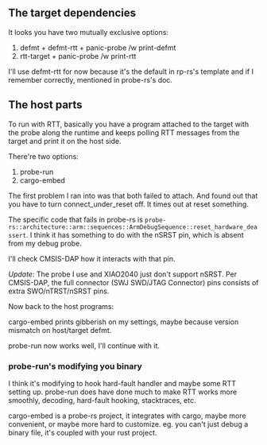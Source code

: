 ## The target dependencies

It looks you have two mutually exclusive options:
1. defmt + defmt-rtt + panic-probe /w print-defmt
2. rtt-target + panic-probe /w print-rtt

I'll use defmt-rtt for now because it's the default in rp-rs's template and if I remember correctly, mentioned in probe-rs's doc.

## The host parts

To run with RTT, basically you have a program attached to the target with the probe along the runtime and keeps polling RTT messages from the target and print it on the host side.

There're two options:
1. probe-run
2. cargo-embed

The first problem I ran into was that both failed to attach. And found out that you have to turn connect_under_reset off. It times out at reset something.

The specific code that fails in probe-rs is `probe-rs::architecture::arm::sequences::ArmDebugSequence::reset_hardware_deassert`. I think it has something to do with the nSRST pin, which is absent from my debug probe.

I'll check CMSIS-DAP how it interacts with that pin.

*Update*: The probe I use and XIAO2040 just don't support nSRST. Per CMSIS-DAP, the full connector (SWJ SWD/JTAG Connector) pins consists of extra SWO/nTRST/nSRST pins.

Now back to the host programs:

cargo-embed prints gibberish on my settings, maybe because version mismatch on host/target defmt.

probe-run now works well, I'll continue with it.

### probe-run's modifying you binary

I think it's modifying to hook hard-fault handler and maybe some RTT setting up. probe-run does have done much to make RTT works more smoothly, decoding, hard-fault hooking, stacktraces, etc.

cargo-embed is a probe-rs project, it integrates with cargo, maybe more convenient, or maybe more hard to customize. eg. you can't just debug a binary file, it's coupled with your rust project.
